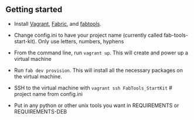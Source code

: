 Getting started
---------------

* Install [Vagrant](http://vagrantup.com),
  [Fabric](http://fabric.readthedocs.org/en/latest/installation.html),
  and [fabtools](http://fabtools.readthedocs.org/en/latest/).

* Change config.ini to have your project name (currently called
  fab-tools-start-kit).  Only use letters, numbers, hyphens

* From the command line, run `vagrant up`. This will
  create and power up a virtual machine
  
* Run `fab dev provision`. This will install all the necessary packages
  on the virtual machine.

* SSH to the virtual machine with `vagrant ssh FabTools_StartKit` #
  project name from config.ini

* Put in any python or other unix tools you want in REQUIREMENTS or
  REQUIREMENTS-DEB

